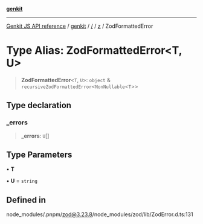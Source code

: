 [**genkit**](../../../README.md)

***

[Genkit JS API reference](../../../../README.md) / [genkit](../../../README.md) / [/](../../../README.md) / [z](../README.md) / ZodFormattedError

# Type Alias: ZodFormattedError\<T, U\>

> **ZodFormattedError**\<`T`, `U`\>: `object` & `recursiveZodFormattedError`\<`NonNullable`\<`T`\>\>

## Type declaration

### \_errors

> **\_errors**: `U`[]

## Type Parameters

• **T**

• **U** = `string`

## Defined in

node\_modules/.pnpm/zod@3.23.8/node\_modules/zod/lib/ZodError.d.ts:131
